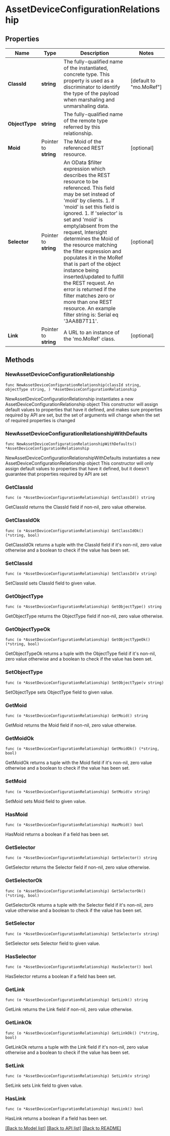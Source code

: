 # AssetDeviceConfigurationRelationship

## Properties

Name | Type | Description | Notes
------------ | ------------- | ------------- | -------------
**ClassId** | **string** | The fully-qualified name of the instantiated, concrete type. This property is used as a discriminator to identify the type of the payload when marshaling and unmarshaling data. | [default to "mo.MoRef"]
**ObjectType** | **string** | The fully-qualified name of the remote type referred by this relationship. | 
**Moid** | Pointer to **string** | The Moid of the referenced REST resource. | [optional] 
**Selector** | Pointer to **string** | An OData $filter expression which describes the REST resource to be referenced. This field may be set instead of &#39;moid&#39; by clients. 1. If &#39;moid&#39; is set this field is ignored. 1. If &#39;selector&#39; is set and &#39;moid&#39; is empty/absent from the request, Intersight determines the Moid of the resource matching the filter expression and populates it in the MoRef that is part of the object instance being inserted/updated to fulfill the REST request. An error is returned if the filter matches zero or more than one REST resource. An example filter string is: Serial eq &#39;3AA8B7T11&#39;. | [optional] 
**Link** | Pointer to **string** | A URL to an instance of the &#39;mo.MoRef&#39; class. | [optional] 

## Methods

### NewAssetDeviceConfigurationRelationship

`func NewAssetDeviceConfigurationRelationship(classId string, objectType string, ) *AssetDeviceConfigurationRelationship`

NewAssetDeviceConfigurationRelationship instantiates a new AssetDeviceConfigurationRelationship object
This constructor will assign default values to properties that have it defined,
and makes sure properties required by API are set, but the set of arguments
will change when the set of required properties is changed

### NewAssetDeviceConfigurationRelationshipWithDefaults

`func NewAssetDeviceConfigurationRelationshipWithDefaults() *AssetDeviceConfigurationRelationship`

NewAssetDeviceConfigurationRelationshipWithDefaults instantiates a new AssetDeviceConfigurationRelationship object
This constructor will only assign default values to properties that have it defined,
but it doesn't guarantee that properties required by API are set

### GetClassId

`func (o *AssetDeviceConfigurationRelationship) GetClassId() string`

GetClassId returns the ClassId field if non-nil, zero value otherwise.

### GetClassIdOk

`func (o *AssetDeviceConfigurationRelationship) GetClassIdOk() (*string, bool)`

GetClassIdOk returns a tuple with the ClassId field if it's non-nil, zero value otherwise
and a boolean to check if the value has been set.

### SetClassId

`func (o *AssetDeviceConfigurationRelationship) SetClassId(v string)`

SetClassId sets ClassId field to given value.


### GetObjectType

`func (o *AssetDeviceConfigurationRelationship) GetObjectType() string`

GetObjectType returns the ObjectType field if non-nil, zero value otherwise.

### GetObjectTypeOk

`func (o *AssetDeviceConfigurationRelationship) GetObjectTypeOk() (*string, bool)`

GetObjectTypeOk returns a tuple with the ObjectType field if it's non-nil, zero value otherwise
and a boolean to check if the value has been set.

### SetObjectType

`func (o *AssetDeviceConfigurationRelationship) SetObjectType(v string)`

SetObjectType sets ObjectType field to given value.


### GetMoid

`func (o *AssetDeviceConfigurationRelationship) GetMoid() string`

GetMoid returns the Moid field if non-nil, zero value otherwise.

### GetMoidOk

`func (o *AssetDeviceConfigurationRelationship) GetMoidOk() (*string, bool)`

GetMoidOk returns a tuple with the Moid field if it's non-nil, zero value otherwise
and a boolean to check if the value has been set.

### SetMoid

`func (o *AssetDeviceConfigurationRelationship) SetMoid(v string)`

SetMoid sets Moid field to given value.

### HasMoid

`func (o *AssetDeviceConfigurationRelationship) HasMoid() bool`

HasMoid returns a boolean if a field has been set.

### GetSelector

`func (o *AssetDeviceConfigurationRelationship) GetSelector() string`

GetSelector returns the Selector field if non-nil, zero value otherwise.

### GetSelectorOk

`func (o *AssetDeviceConfigurationRelationship) GetSelectorOk() (*string, bool)`

GetSelectorOk returns a tuple with the Selector field if it's non-nil, zero value otherwise
and a boolean to check if the value has been set.

### SetSelector

`func (o *AssetDeviceConfigurationRelationship) SetSelector(v string)`

SetSelector sets Selector field to given value.

### HasSelector

`func (o *AssetDeviceConfigurationRelationship) HasSelector() bool`

HasSelector returns a boolean if a field has been set.

### GetLink

`func (o *AssetDeviceConfigurationRelationship) GetLink() string`

GetLink returns the Link field if non-nil, zero value otherwise.

### GetLinkOk

`func (o *AssetDeviceConfigurationRelationship) GetLinkOk() (*string, bool)`

GetLinkOk returns a tuple with the Link field if it's non-nil, zero value otherwise
and a boolean to check if the value has been set.

### SetLink

`func (o *AssetDeviceConfigurationRelationship) SetLink(v string)`

SetLink sets Link field to given value.

### HasLink

`func (o *AssetDeviceConfigurationRelationship) HasLink() bool`

HasLink returns a boolean if a field has been set.


[[Back to Model list]](../README.md#documentation-for-models) [[Back to API list]](../README.md#documentation-for-api-endpoints) [[Back to README]](../README.md)


